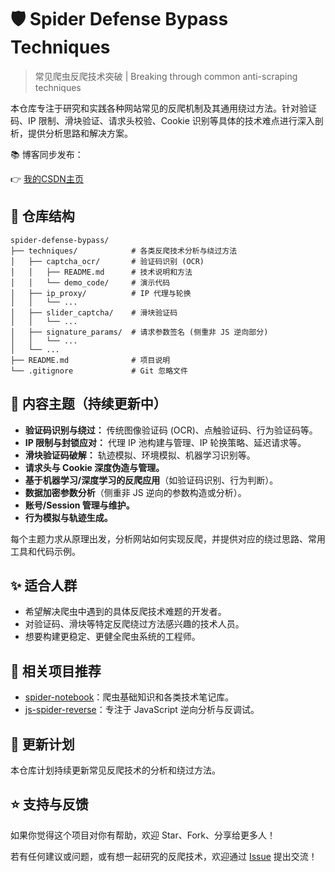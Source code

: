 # 🛡️ Spider Defense Bypass Techniques

> 常见爬虫反爬技术突破 | Breaking through common anti-scraping techniques

本仓库专注于研究和实践各种网站常见的反爬机制及其通用绕过方法。针对验证码、IP 限制、滑块验证、请求头校验、Cookie 识别等具体的技术难点进行深入剖析，提供分析思路和解决方案。

📚 博客同步发布：

👉 [我的CSDN主页](https://blog.csdn.net/2401_87328929)

## 📖 仓库结构

```
spider-defense-bypass/
├── techniques/            # 各类反爬技术分析与绕过方法
│   ├── captcha_ocr/       # 验证码识别 (OCR)
│   │   ├── README.md      # 技术说明和方法
│   │   └── demo_code/     # 演示代码
│   ├── ip_proxy/          # IP 代理与轮换
│   │   └── ...
│   ├── slider_captcha/    # 滑块验证码
│   │   └── ...
│   ├── signature_params/  # 请求参数签名 (侧重非 JS 逆向部分)
│   │   └── ...
│   └── ...
├── README.md              # 项目说明
└── .gitignore             # Git 忽略文件
```

## 📌 内容主题（持续更新中）

- **验证码识别与绕过：** 传统图像验证码 (OCR)、点触验证码、行为验证码等。
- **IP 限制与封锁应对：** 代理 IP 池构建与管理、IP 轮换策略、延迟请求等。
- **滑块验证码破解：** 轨迹模拟、环境模拟、机器学习识别等。
- **请求头与 Cookie 深度伪造与管理。**
- **基于机器学习/深度学习的反爬应用**（如验证码识别、行为判断）。
- **数据加密参数分析**（侧重非 JS 逆向的参数构造或分析）。
- **账号/Session 管理与维护。**
- **行为模拟与轨迹生成。**

每个主题力求从原理出发，分析网站如何实现反爬，并提供对应的绕过思路、常用工具和代码示例。

## ✨ 适合人群

- 希望解决爬虫中遇到的具体反爬技术难题的开发者。
- 对验证码、滑块等特定反爬绕过方法感兴趣的技术人员。
- 想要构建更稳定、更健全爬虫系统的工程师。

## 📌 相关项目推荐

- [spider-notebook](https://github.com/Annyfee/spider-notebook)：爬虫基础知识和各类技术笔记库。
- [js-spider-reverse](https://github.com/Annyfee/js-spider-reverse)：专注于 JavaScript 逆向分析与反调试。

## 🧭 更新计划

本仓库计划持续更新常见反爬技术的分析和绕过方法。

## ⭐️ 支持与反馈

如果你觉得这个项目对你有帮助，欢迎 Star、Fork、分享给更多人！

若有任何建议或问题，或有想一起研究的反爬技术，欢迎通过 [Issue](https://github.com/Annyfee/spider-defense-bypass/issues) 提出交流！